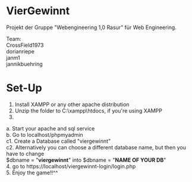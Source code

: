 # VierGewinnt

Projekt der Gruppe "Webengineering 1,0 Rasur" für Web Engineering.

Team:<br>
  CrossField1973<br>
  dorianriepe<br>
  janm1<br>
  jannikbuehring<br>
  
  
  
# Set-Up

1. Install XAMPP or any other apache distribution<br>
2. Unzip the folder to C:\xampp\htdocs, if you're using XAMPP<br>
3.
  a. Start your apache and sql service<br>
  b. Go to localhost/phpmyadmin<br>
  c1. Create a Database called "viergewinnt"<br>
  c2. Alternatively you can choose a different database name, but then you have to change<br>
      $dbname = "<b>viergewinnt</b>" into $dbname = "<b>NAME OF YOUR DB</b>"<br>
4. go to https://localhost/viergewinnt-login/login.php<br>
5. Enjoy the game!!^^
